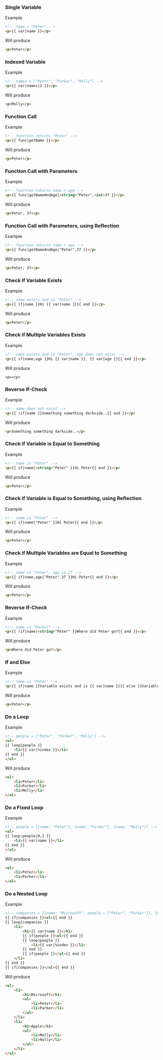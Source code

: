 ### Single Variable
Example
```html
<!-- name = "Peter" -->
<p>{{ var|name }}</p>
```

Will produce
```html
<p>Peter</p>
```

### Indexed Variable
Example
```html
<!-- names = ["Peter", "Parker", "Molly"] -->
<p>{{ var|names|2 }}</p>
```

Will produce
```html
<p>Molly</p>
```

### Function Call
Example
```html
<!-- function returns "Peter" -->
<p>{{ func|getName }}</p>
```

Will produce
```html
<p>Peter</p>
```

### Function Call with Parameters
Example
```html
<!-- function returns name + age -->
<p>{{ func|getNameAndAge|<string>"Peter",<int>37 }}</p>
```

Will produce
```html
<p>Peter, 37</p>
```

### Function Call with Parameters, using Reflection
Example
```html
<!-- function returns name + age -->
<p>{{ func|getNameAndAge|"Peter",37 }}</p>
```

Will produce
```html
<p>Peter, 37</p>
```

### Check if Variable Exists
Example
```html
<!-- name exists and is "Peter" -->
<p>{{ if|name }}Hi {{ var|name }}{{ end }}</p>
```

Will produce
```html
<p>Peter</p>
```

### Check if Multiple Variables Exists
Example
```html
<!-- name exists and is "Peter", age does not exist -->
<p>{{ if|name,age }}Hi {{ var|name }}, {{ var|age }}{{ end }}</p>
```

Will produce
```
<p></p>
```

### Reverse If-Check
Example
```html
<!-- name does not exist -->
<p>{{ !if|name }}Something something darkside..{{ end }}</p>
```

Will produce
```html
<p>Something something darkside..</p>
```

### Check if Variable is Equal to Something
Example
```html
<!-- name is "Peter" -->
<p>{{ if|name|<string>"Peter" }}Hi Peter{{ end }}</p>
```

Will produce
```html
<p>Peter</p>
```

### Check if Variable is Equal to Something, using Reflection
Example
```html
<!-- name is "Peter" -->
<p>{{ if|name|"Peter" }}Hi Peter{{ end }}</p>
```

Will produce
```html
<p>Peter</p>
```

### Check if Multiple Variables are Equal to Something
Example
```html
<!-- name is "Peter", age is 27 -->
<p>{{ if|name,age|"Peter",37 }}Hi Peter{{ end }}</p>
```

Will produce
```html
<p>Peter</p>
```

### Reverse If-Check
Example
```html
<!-- name is "Parker" -->
<p>{{ !if|name|<string>"Peter" }}Where did Peter go?{{ end }}</p>
```

Will produce
```html
<p>Where did Peter go?</p>
```

### If and Else
Example
```html
<!-- name is "Peter" -->
<p>{{ if|name }}Variable exists and is {{ var|name }}{{ else }}Variable does not exists{{ end }}</p>
```

Will produce
```html
<p>Peter</p>
```

### Do a Loop
Example
```html
<!-- people = ["Peter", "Parker", "Molly"] -->
<ul>
{{ loop|people }}
	<li>{{ var|%index }}</li>
{{ end }}
</ul>
```

Will produce
```html
<ul>
	<li>Peter</li>
	<li>Parker</li>
	<li>Molly</li>
</ul>
```

### Do a Fixed Loop
Example
```html
<!-- people = [{name: "Peter"}, {name: "Parker"}, {name: "Molly"}] -->
<ul>
{{ loop:people|0,1 }}
	<li>{{ var|name }}</li>
{{ end }}
</ul>
```

Will produce
```html
<ul>
	<li>Peter</li>
	<li>Parker</li>
</ul>
```

### Do a Nested Loop
Example
```html
<!-- companies = [{name: "Microsoft", people = ["Peter", "Parker"]}, {name: "Apple", people = ["Molly", "Holly"]} -->
{{ if|companies }}<ul>{{ end }}
{{ loop|companies }}
	<li>
		<h1>{{ var|name }}</h1>
		{{ if|people }}<ul>{{ end }}
		{{ loop|people }}
			<li>{{ var|%index }}</li>
		{{ end }}
		{{ if|people }}</ul>{{ end }}
	</li>
{{ end }}
{{ if|companies }}</ul>{{ end }}
```

Will produce
```html
<ul>
	<li>
		<h1>Microsoft</h1>
		<ul>
			<li>Peter</li>
			<li>Parker</li>
		</ul>
	</li>
	<li>
		<h1>Apple</h1>
		<ul>
			<li>Molly</li>
			<li>Holly</li>
		</ul>
	</li>
</ul>
```